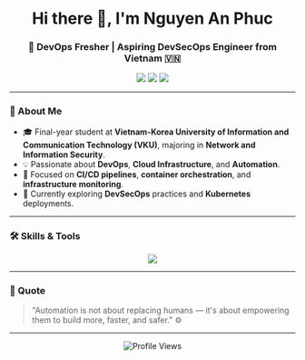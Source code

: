 <h1 align="center">Hi there 👋, I'm Nguyen An Phuc</h1>
<h3 align="center">🚀 DevOps Fresher | Aspiring DevSecOps Engineer from Vietnam 🇻🇳</h3>

<p align="center">
  <a href="mailto:phucan2370@gmail.com"><img src="https://img.shields.io/badge/Email-D14836?style=for-the-badge&logo=gmail&logoColor=white"/></a>
  <a href="https://github.com/Bel7phegor"><img src="https://img.shields.io/badge/GitHub-181717?style=for-the-badge&logo=github&logoColor=white"/></a>
  <a href="https://www.linkedin.com/in/nguyen-an-phuc/"><img src="https://img.shields.io/badge/LinkedIn-0077B5?style=for-the-badge&logo=linkedin&logoColor=white"/></a>
</p>

---

### 🧠 About Me

* 🎓 Final-year student at **Vietnam-Korea University of Information and Communication Technology (VKU)**, majoring in **Network and Information Security**.
* 💡 Passionate about **DevOps**, **Cloud Infrastructure**, and **Automation**.
* 🧰 Focused on **CI/CD pipelines**, **container orchestration**, and **infrastructure monitoring**.
* 🌱 Currently exploring **DevSecOps** practices and **Kubernetes** deployments.

---

### 🛠️ Skills & Tools

<p align="center">
  <img src="https://skillicons.dev/icons?i=docker,kubernetes,ansible,helm,gitlab,githubactions,aws,nginx,linux,prometheus,grafana,bash,python" />
</p>

---

### 💬 Quote

> "Automation is not about replacing humans — it's about empowering them to build more, faster, and safer." ⚙️

---

<p align="center">
  <img src="https://komarev.com/ghpvc/?username=Bel7phegor&style=for-the-badge&color=blue" alt="Profile Views"/>
</p>

